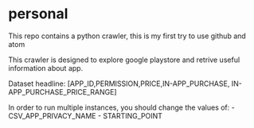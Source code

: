 # personal

This repo contains a python crawler, this is my first try to use github and atom

This crawler is designed to explore google playstore and retrive useful information
about app.


Dataset headline: [APP_ID,PERMISSION,PRICE,IN-APP_PURCHASE, IN-APP_PURCHASE_PRICE_RANGE]


In order to run multiple instances, you should change the values of:
      - CSV_APP_PRIVACY_NAME
      - STARTING_POINT
